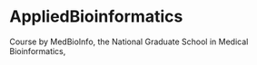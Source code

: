 # AppliedBioinformatics
Course by MedBioInfo, the National Graduate School in Medical Bioinformatics,
